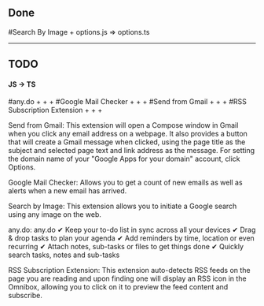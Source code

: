 ## Done

  #Search By Image
    + options.js => options.ts


-------------------------

## TODO

#### JS -> TS


  #any.do
    +
    +
    +
  #Google Mail Checker
    +
    +
    +
  #Send from Gmail
    +
    +
    +
  #RSS Subscription Extension
    +
    +
    +



Send from Gmail:
This extension will open a Compose window in Gmail when you click any email address on a webpage. It also provides a button that will create a Gmail message when clicked, using the page title as the subject and selected page text and link address as the message. For setting the domain name of your "Google Apps for your domain" account, click Options.

Google Mail Checker:
Allows you to get a count of new emails as well as alerts when a new email has arrived.

Search by Image:
This extension allows you to initiate a Google search using any image on the web.

any.do:
any.do
✔ Keep your to-do list in sync across all your devices
✔ Drag & drop tasks to plan your agenda 
✔ Add reminders by time, location or even recurring
✔ Attach notes, sub-tasks or files to get things done
✔ Quickly search tasks, notes and sub-tasks 

RSS Subscription Extension:
This extension auto-detects RSS feeds on the page you are reading and upon finding one will display an RSS icon in the Omnibox, allowing you to click on it to preview the feed content and subscribe.
